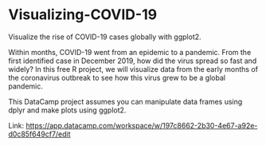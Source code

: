 # Visualizing-COVID-19
Visualize the rise of COVID-19 cases globally with ggplot2.

Within months, COVID-19 went from an epidemic to a pandemic. From the first identified case in December 2019, how did the virus spread so fast and widely? In this free R project, we will visualize data from the early months of the coronavirus outbreak to see how this virus grew to be a global pandemic.

This DataCamp project assumes you can manipulate data frames using dplyr and make plots using ggplot2.

Link: https://app.datacamp.com/workspace/w/197c8662-2b30-4e67-a92e-d0c85f649cf7/edit
